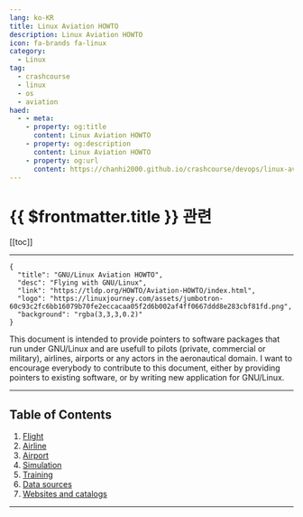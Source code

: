 ```yaml
---
lang: ko-KR
title: Linux Aviation HOWTO
description: Linux Aviation HOWTO
icon: fa-brands fa-linux
category:
  - Linux
tag: 
  - crashcourse
  - linux 
  - os
  - aviation
haed:
  - - meta:
    - property: og:title
      content: Linux Aviation HOWTO
    - property: og:description
      content: Linux Aviation HOWTO
    - property: og:url
      content: https://chanhi2000.github.io/crashcourse/devops/linux-aviation-howto/
---
```


# {{ $frontmatter.title }} 관련

[[toc]]

--- 

```component VPCard
{
  "title": "GNU/Linux Aviation HOWTO",
  "desc": "Flying with GNU/Linux",
  "link": "https://tldp.org/HOWTO/Aviation-HOWTO/index.html",
  "logo": "https://linuxjourney.com/assets/jumbotron-60c93c2fc6bb16079b70fe2eccacaa05f2d6b002af4ff0667ddd8e283cbf81fd.png",
  "background": "rgba(3,3,3,0.2)"
}
```


This document is intended to provide pointers to software packages that run under GNU/Linux and are usefull to pilots (private, commercial or military), airlines, airports or any actors in the aeronautical domain. I want to encourage everybody to contribute to this document, either by providing pointers to existing software, or by writing new application for GNU/Linux.

---

## Table of Contents

1. [Flight](01-flight.md)
2. [Airline](02-airline.md)
3. [Airport](03-airport.md)
4. [Simulation](04-simulation.md)
5. [Training](05-training)
6. [Data sources](06-data-sources.md)
7. [Websites and catalogs](07-websites-and-catalogs.md)

---

<TagLinks />

